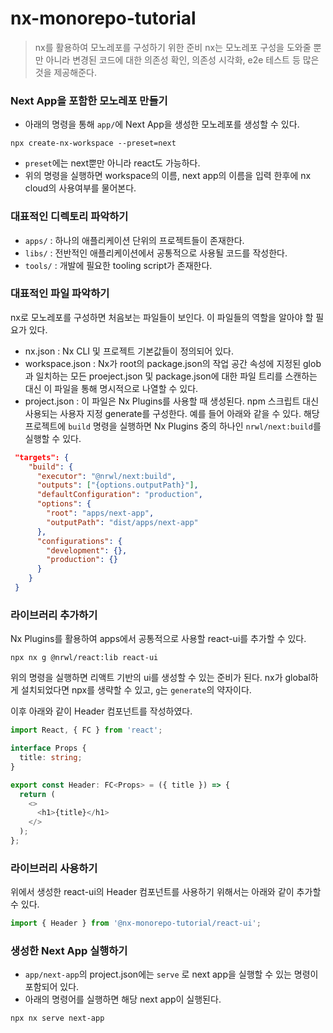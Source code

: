 # nx-monorepo-tutorial

> nx를 활용하여 모노레포를 구성하기 위한 준비
> nx는 모노레포 구성을 도와줄 뿐만 아니라 변경된 코드에 대한 의존성 확인, 의존성 시각화, e2e 테스트 등 많은 것을 제공해준다.

### Next App을 포함한 모노레포 만들기

- 아래의 명령을 통해 `app/`에 Next App을 생성한 모노레포를 생성할 수 있다.

```shell
npx create-nx-workspace --preset=next
```

- `preset`에는 next뿐만 아니라 react도 가능하다.
- 위의 명령을 실행하면 workspace의 이름, next app의 이름을 입력 한후에 nx cloud의 사용여부를 물어본다.

### 대표적인 디렉토리 파악하기

- `apps/` : 하나의 애플리케이션 단위의 프로젝트들이 존재한다.
- `libs/` : 전반적인 애플리케이션에서 공통적으로 사용될 코드를 작성한다.
- `tools/` : 개발에 필요한 tooling script가 존재한다.

### 대표적인 파일 파악하기

nx로 모노레포를 구성하면 처음보는 파일들이 보인다. 이 파일들의 역할을 알아야 할 필요가 있다.

- nx.json : Nx CLI 및 프로젝트 기본값들이 정의되어 있다.
- workspace.json : Nx가 root의 package.json의 작업 공간 속성에 지정된 glob과 일치하는 모든 proeject.json 및 package.json에 대한 파일 트리를 스캔하는 대신 이 파일을 통해 명시적으로 나열할 수 있다.
- project.json : 이 파일은 Nx Plugins를 사용할 때 생성된다. npm 스크립트 대신 사용되는 사용자 지정 generate를 구성한다. 예를 들어 아래와 같을 수 있다. 해당 프로젝트에 `build` 명령을 실행하면 Nx Plugins 중의 하나인 `nrwl/next:build`를 실행할 수 있다.

```json
 "targets": {
    "build": {
      "executor": "@nrwl/next:build",
      "outputs": ["{options.outputPath}"],
      "defaultConfiguration": "production",
      "options": {
        "root": "apps/next-app",
        "outputPath": "dist/apps/next-app"
      },
      "configurations": {
        "development": {},
        "production": {}
      }
    }
 }
```

### 라이브러리 추가하기

Nx Plugins를 활용하여 apps에서 공통적으로 사용할 react-ui를 추가할 수 있다.

```shell
npx nx g @nrwl/react:lib react-ui
```

위의 명령을 실행하면 리액트 기반의 ui를 생성할 수 있는 준비가 된다.
nx가 global하게 설치되었다면 npx를 생략할 수 있고, `g`는 `generate`의 약자이다.

이후 아래와 같이 Header 컴포넌트를 작성하였다.

```typescript
import React, { FC } from 'react';

interface Props {
  title: string;
}

export const Header: FC<Props> = ({ title }) => {
  return (
    <>
      <h1>{title}</h1>
    </>
  );
};
```

### 라이브러리 사용하기

위에서 생성한 react-ui의 Header 컴포넌트를 사용하기 위해서는 아래와 같이 추가할 수 있다.

```javascript
import { Header } from '@nx-monorepo-tutorial/react-ui';
```

### 생성한 Next App 실행하기

- `app/next-app`의 project.json에는 `serve` 로 next app을 실행할 수 있는 명령이 포함되어 있다.
- 아래의 명령어를 실행하면 해당 next app이 실행된다.

```shell
npx nx serve next-app
```
